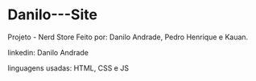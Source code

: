 # Danilo---Site
Projeto - Nerd Store
Feito por: Danilo Andrade, Pedro Henrique e Kauan.

linkedin: Danilo Andrade 

linguagens usadas: HTML, CSS e JS
